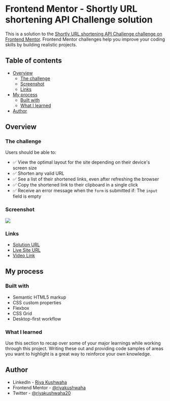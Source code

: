# Frontend Mentor - Shortly URL shortening API Challenge solution

This is a solution to the [Shortly URL shortening API Challenge challenge on Frontend Mentor](https://www.frontendmentor.io/challenges/url-shortening-api-landing-page-2ce3ob-G). Frontend Mentor challenges help you improve your coding skills by building realistic projects. 

## Table of contents

- [Overview](#overview)
  - [The challenge](#the-challenge)
  - [Screenshot](#screenshot)
  - [Links](#links)
- [My process](#my-process)
  - [Built with](#built-with)
  - [What I learned](#what-i-learned)
- [Author](#author)


## Overview

### The challenge

Users should be able to:

- ✅ View the optimal layout for the site depending on their device's screen size
- ✅  Shorten any valid URL
- ✅  See a list of their shortened links, even after refreshing the browser
- ✅  Copy the shortened link to their clipboard in a single click
- ✅  Receive an error message when the `form` is submitted if: The `input` field is empty

### Screenshot

![](./screenshot.jpg)


### Links

- [Solution URL](https://www.frontendmentor.io/solutions/desktop-first-using-vanilla-js-LDaARs0zE)
- [Live Site URL](https://riyakushwaha.github.io/URLShortener/)
- [Video Link](https://lnkd.in/ghTjUGk)

## My process

### Built with

- Semantic HTML5 markup
- CSS custom properties
- Flexbox
- CSS Grid
- Desktop-first workflow

### What I learned

Use this section to recap over some of your major learnings while working through this project. Writing these out and providing code samples of areas you want to highlight is a great way to reinforce your own knowledge.

## Author

- LinkedIn - [Riya Kushwaha](https://www.linkedin.com/in/riyakushwaha)
- Frontend Mentor - [@riyakushwaha](https://www.frontendmentor.io/profile/riyakushwaha)
- Twitter - [@riyakushwaha20](https://www.twitter.com/riyakushwaha20)
